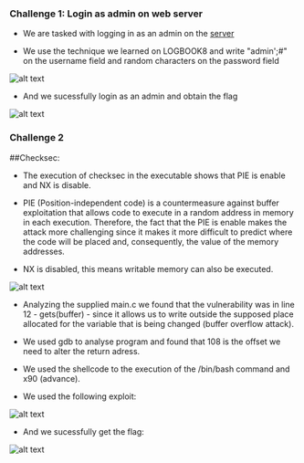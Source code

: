 ### Challenge 1: Login as admin on web server

- We are tasked with logging in as an admin on the [server](http://ctf-fsi.fe.up.pt:5003/)

- We use the technique we learned on LOGBOOK8 and write "admin';#" on the username field and random characters on the password field

![alt text](https://git.fe.up.pt/fsi/fsi2223/l11g03/-/raw/main/imgs/ctf4img1.PNG "Title")

- And we sucessfully login as an admin and obtain the flag

![alt text](https://git.fe.up.pt/fsi/fsi2223/l11g03/-/raw/main/imgs/ctf4img2.PNG "Title")

### Challenge 2

##Checksec:

- The execution of checksec in the executable shows that PIE is enable and NX is disable. 

- PIE (Position-independent code) is a countermeasure against buffer exploitation that allows code to execute in a random address in memory in each execution. Therefore, the fact that the PIE is enable makes the attack more challenging since it makes it more difficult to predict where the code will be placed and, consequently, the value of the memory addresses.

- NX is disabled, this means writable memory can also be executed.

![alt text](https://git.fe.up.pt/fsi/fsi2223/l11g03/-/raw/main/imgs/ctf4img5.png "Title")

- Analyzing the supplied main.c we found that the vulnerability was in line 12 - gets(buffer) - since it allows us to write outside the supposed place allocated for the variable that is being changed (buffer overflow attack). 

- We used gdb to analyse program and found that 108 is the offset we need to alter the return adress.

- We used the shellcode to the execution of the /bin/bash command and x90 (advance).

- We used the following exploit:

![alt text](https://git.fe.up.pt/fsi/fsi2223/l11g03/-/raw/main/imgs/ctf4img3.png "Title")

- And we sucessfully get the flag:

![alt text](https://git.fe.up.pt/fsi/fsi2223/l11g03/-/raw/main/imgs/ctf4img4.png "Title")
